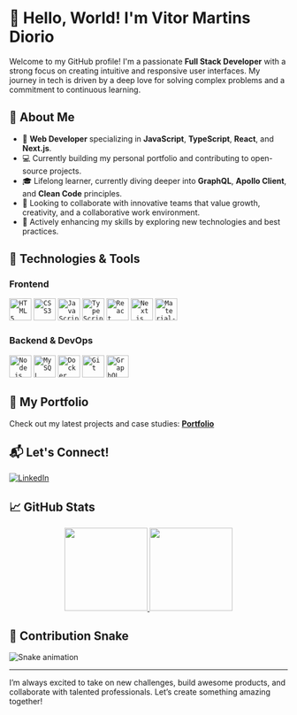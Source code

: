 # 👋 Hello, World! I'm Vitor Martins Diorio

Welcome to my GitHub profile! I'm a passionate **Full Stack Developer** with a strong focus on creating intuitive and responsive user interfaces. My journey in tech is driven by a deep love for solving complex problems and a commitment to continuous learning.

## 🚀 About Me

- 🌟 **Web Developer** specializing in **JavaScript**, **TypeScript**, **React**, and **Next.js**.
- 💻 Currently building my personal portfolio and contributing to open-source projects.
- 🎓 Lifelong learner, currently diving deeper into **GraphQL**, **Apollo Client**, and **Clean Code** principles.
- 🤝 Looking to collaborate with innovative teams that value growth, creativity, and a collaborative work environment.
- 🌱 Actively enhancing my skills by exploring new technologies and best practices.

## 🔧 Technologies & Tools

### Frontend
<code><img width="40px" src="https://cdn.jsdelivr.net/gh/devicons/devicon/icons/html5/html5-original-wordmark.svg" title="HTML5"/></code>
<code><img width="40px" src="https://cdn.jsdelivr.net/gh/devicons/devicon/icons/css3/css3-original-wordmark.svg" title="CSS3"/></code>
<code><img width="40px" src="https://cdn.jsdelivr.net/gh/devicons/devicon/icons/javascript/javascript-original.svg" title="JavaScript"/></code>
<code><img width="40px" src="https://cdn.jsdelivr.net/gh/devicons/devicon/icons/typescript/typescript-original.svg" title="TypeScript"/></code>
<code><img width="40px" src="https://cdn.jsdelivr.net/gh/devicons/devicon/icons/react/react-original-wordmark.svg" title="React"/></code>
<code><img width="40px" src="https://cdn.jsdelivr.net/gh/devicons/devicon/icons/nextjs/nextjs-original-wordmark.svg" title="Next.js"/></code>
<code><img width="40px" src="https://cdn.jsdelivr.net/gh/devicons/devicon/icons/materialui/materialui-original.svg" title="Material-UI"/></code>

### Backend & DevOps
<code><img width="40px" src="https://cdn.jsdelivr.net/gh/devicons/devicon/icons/nodejs/nodejs-original-wordmark.svg" title="Node.js"/></code>
<code><img width="40px" src="https://cdn-icons-png.flaticon.com/512/919/919836.png" title="MySQL"/></code>
<code><img width="40px" src="https://cdn-icons-png.flaticon.com/512/919/919853.png" title="Docker"/></code>
<code><img width="40px" src="https://cdn.jsdelivr.net/gh/devicons/devicon/icons/git/git-original.svg" title="Git"/></code>
<code><img width="40px" src="https://w7.pngwing.com/pngs/47/318/png-transparent-graphql-playground-macos-bigsur-icon-thumbnail.png" title="GraphQL"/></code>
## 💼 My Portfolio
Check out my latest projects and case studies: [**Portfolio**](https://vdiorio.github.io/)

## 📬 Let's Connect!
<a href="https://www.linkedin.com/in/vitordiorio/"><img alt="LinkedIn" src="https://img.shields.io/badge/LinkedIn-0077B5?style=for-the-badge&logo=linkedin&logoColor=white" /></a>

## 📈 GitHub Stats
<div align="center">
<a href="https://github.com/vdiorio">
<img height="150em" src="https://github-readme-stats.vercel.app/api?username=vdiorio&show_icons=true&theme=dracula&include_all_commits=true&count_private=true"/>
<img height="150em" src="https://github-readme-stats.vercel.app/api/top-langs/?username=vdiorio&layout=compact&langs_count=7&theme=dracula"/>
</a>
</div>

## 🐍 Contribution Snake
![Snake animation](https://github.com/vdiorio/vdiorio/blob/output/github-contribution-grid-snake.svg)

---

I’m always excited to take on new challenges, build awesome products, and collaborate with talented professionals. Let’s create something amazing together!
